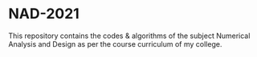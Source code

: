 # NAD-2021
This repository contains the codes & algorithms of the subject Numerical Analysis and Design as per the course curriculum of my college.
